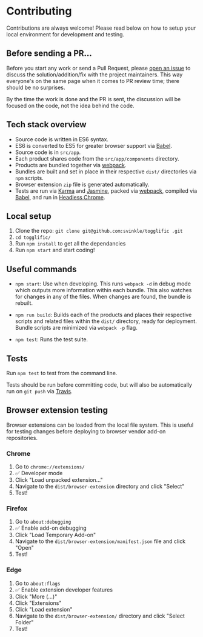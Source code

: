 # Contributing

Contributions are always welcome! Please read below on how to setup your local environment for development and testing.

## Before sending a PR…

Before you start any work or send a Pull Request, please [open an issue](https://github.com/svinkle/togglific/issues) to discuss the solution/addition/fix with the project maintainers. This way everyone's on the same page when it comes to PR review time; there should be no surprises.

By the time the work is done and the PR is sent, the discussion will be focused on the code, not the idea behind the code.

## Tech stack overview

- Source code is written in ES6 syntax.
- ES6 is converted to ES5 for greater browser support via [Babel](https://babeljs.io/).
- Source code is in `src/app`.
- Each product shares code from the `src/app/components` directory.
- Products are bundled together via [webpack](https://webpack.github.io/).
- Bundles are built and set in place in their respective `dist/` directories via `npm` scripts.
- Browser extension `zip` file is generated automatically.
- Tests are run via [Karma](https://karma-runner.github.io) and [Jasmine](https://jasmine.github.io/), packed via [webpack](https://webpack.github.io/), compiled via [Babel](https://babeljs.io/), and run in [Headless Chrome](https://developers.google.com/web/updates/2017/04/headless-chrome).

## Local setup

1. Clone the repo: `git clone git@github.com:svinkle/togglific .git`
2. `cd togglific/`
3. Run `npm install` to get all the dependancies
4. Run `npm start` and start coding!

## Useful commands

- `npm start`: Use when developing. This runs `webpack -d` in debug mode which outputs more information within each bundle. This also watches for changes in any of the files. When changes are found, the bundle is rebuilt.

- `npm run build`: Builds each of the products and places their respective scripts and related files within the `dist/` directory, ready for deployment. Bundle scripts are minimized via `webpack -p` flag.

- `npm test`: Runs the test suite.

## Tests

Run `npm test` to test from the command line.

Tests should be run before committing code, but will also be automatically run on `git push` via [Travis](https://travis-ci.org).

## Browser extension testing

Browser extensions can be loaded from the local file system. This is useful for testing changes before deploying to browser vendor add-on repositories.

### Chrome

1. Go to `chrome://extensions/`
2. ✅ Developer mode
3. Click "Load unpacked extension…"
4. Navigate to the `dist/browser-extension` directory and click "Select"
5. Test!

### Firefox

1. Go to `about:debugging`
2. ✅ Enable add-on debugging
3. Click "Load Temporary Add-on"
4. Navigate to the `dist/browser-extension/manifest.json` file and click "Open"
5. Test!

### Edge

1. Go to `about:flags`
2. ✅ Enable extension developer features
3. Click "More (…)"
4. Click "Extensions"
5. Click "Load extension"
6. Navigate to the `dist/browser-extension/` directory and click "Select Folder"
7. Test!

